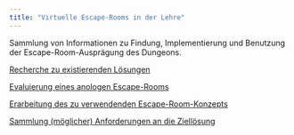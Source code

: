 ```yaml
---
title: "Virtuelle Escape-Rooms in der Lehre"
---
```


Sammlung von Informationen zu Findung, Implementierung und Benutzung der Escape-Room-Ausprägung des Dungeons.

[Recherche zu existierenden Lösungen](research.md)

[Evaluierung eines anologen Escape-Rooms](evaluation_analog.md)

[Erarbeitung des zu verwendenden Escape-Room-Konzepts](concept.md)

[Sammlung (möglicher) Anforderungen an die Ziellösung](requirements.md)
